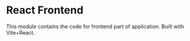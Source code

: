 # React Frontend

This module contains the code for frontend part of application. Built with Vite+React.
